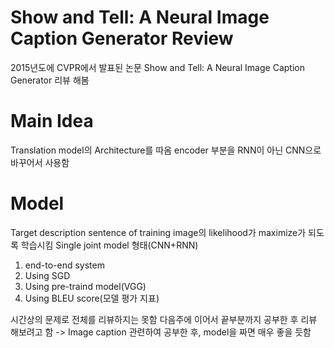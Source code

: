 # Show and Tell: A Neural Image Caption Generator Review

2015년도에 CVPR에서 발표된 논문 Show and Tell: A Neural Image Caption Generator 리뷰 해봄


# Main Idea
Translation model의 Architecture를 따옴
encoder 부분을 RNN이 아닌 CNN으로 바꾸어서 사용함


# Model
Target description sentence of training image의 likelihood가 maximize가 되도록 학습시킴
Single joint model 형태(CNN+RNN)
1) end-to-end system
2) Using SGD
3) Using pre-traind model(VGG)
4) Using BLEU score(모델 평가 지표)




시간상의 문제로 전체를 리뷰하지는 못함 다음주에 이어서 끝부분까지 공부한 후 리뷰 해보려고 함
-> Image caption 관련하여 공부한 후, model을 짜면 매우 좋을 듯함
